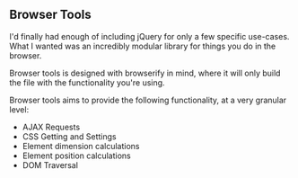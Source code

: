 Browser Tools
-------------

I'd finally had enough of including jQuery for only a few specific use-cases. What I wanted was an incredibly modular library for things you do in the browser.

Browser tools is designed with browserify in mind, where it will only build the file with the functionality you're using.

Browser tools aims to provide the following functionality, at a very granular level:

* AJAX Requests
* CSS Getting and Settings
* Element dimension calculations
* Element position calculations
* DOM Traversal